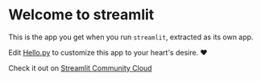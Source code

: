 # Welcome to streamlit

This is the app you get when you run `streamlit`, extracted as its own app.

Edit [Hello.py](./visualisation.py) to customize this app to your heart's desire. ❤️

Check it out on [Streamlit Community Cloud](https://st-hello-app.streamlit.app/)
